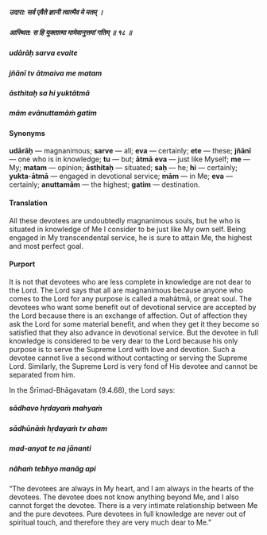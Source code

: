 ##### उदारा: सर्व एवैते ज्ञानी त्वात्मैव मे मतम् ।
##### आस्थित: स हि युक्तात्मा मामेवानुत्तमां गतिम् ॥ १८ ॥

##### udārāḥ sarva evaite
##### jñānī tv ātmaiva me matam
##### āsthitaḥ sa hi yuktātmā
##### mām evānuttamāṁ gatim

#### Synonyms

**udārāḥ** — magnanimous; **sarve** — all; **eva** — certainly; **ete** — these; **jñānī** — one who is in knowledge; **tu** — but; **ātmā** **eva** — just like Myself; **me** — My; **matam** — opinion; **āsthitaḥ** — situated; **saḥ** — he; **hi** — certainly; **yukta**-**ātmā** — engaged in devotional service; **mām** — in Me; **eva** — certainly; **anuttamām** — the highest; **gatim** — destination.

#### Translation

All these devotees are undoubtedly magnanimous souls, but he who is situated in knowledge of Me I consider to be just like My own self. Being engaged in My transcendental service, he is sure to attain Me, the highest and most perfect goal.

#### Purport

It is not that devotees who are less complete in knowledge are not dear to the Lord. The Lord says that all are magnanimous because anyone who comes to the Lord for any purpose is called a mahātmā, or great soul. The devotees who want some benefit out of devotional service are accepted by the Lord because there is an exchange of affection. Out of affection they ask the Lord for some material benefit, and when they get it they become so satisfied that they also advance in devotional service. But the devotee in full knowledge is considered to be very dear to the Lord because his only purpose is to serve the Supreme Lord with love and devotion. Such a devotee cannot live a second without contacting or serving the Supreme Lord. Similarly, the Supreme Lord is very fond of His devotee and cannot be separated from him.

In the Śrīmad-Bhāgavatam (9.4.68), the Lord says:

##### sādhavo hṛdayaṁ mahyaṁ
##### sādhūnāṁ hṛdayaṁ tv aham
##### mad-anyat te na jānanti
##### nāhaṁ tebhyo manāg api

“The devotees are always in My heart, and I am always in the hearts of the devotees. The devotee does not know anything beyond Me, and I also cannot forget the devotee. There is a very intimate relationship between Me and the pure devotees. Pure devotees in full knowledge are never out of spiritual touch, and therefore they are very much dear to Me.”